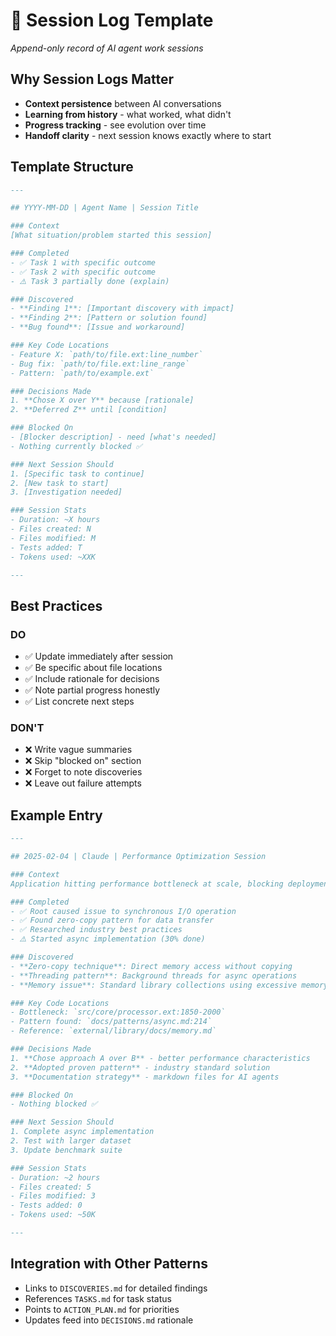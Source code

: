 # 📓 Session Log Template
*Append-only record of AI agent work sessions*

## Why Session Logs Matter
- **Context persistence** between AI conversations
- **Learning from history** - what worked, what didn't  
- **Progress tracking** - see evolution over time
- **Handoff clarity** - next session knows exactly where to start

## Template Structure

```markdown
---

## YYYY-MM-DD | Agent Name | Session Title

### Context
[What situation/problem started this session]

### Completed
- ✅ Task 1 with specific outcome
- ✅ Task 2 with specific outcome
- ⚠️ Task 3 partially done (explain)

### Discovered  
- **Finding 1**: [Important discovery with impact]
- **Finding 2**: [Pattern or solution found]
- **Bug found**: [Issue and workaround]

### Key Code Locations
- Feature X: `path/to/file.ext:line_number`
- Bug fix: `path/to/file.ext:line_range`
- Pattern: `path/to/example.ext`

### Decisions Made
1. **Chose X over Y** because [rationale]
2. **Deferred Z** until [condition]

### Blocked On
- [Blocker description] - need [what's needed]
- Nothing currently blocked ✅

### Next Session Should
1. [Specific task to continue]
2. [New task to start]
3. [Investigation needed]

### Session Stats
- Duration: ~X hours
- Files created: N
- Files modified: M  
- Tests added: T
- Tokens used: ~XXK

---
```

## Best Practices

### DO
- ✅ Update immediately after session
- ✅ Be specific about file locations
- ✅ Include rationale for decisions
- ✅ Note partial progress honestly
- ✅ List concrete next steps

### DON'T  
- ❌ Write vague summaries
- ❌ Skip "blocked on" section
- ❌ Forget to note discoveries
- ❌ Leave out failure attempts

## Example Entry

```markdown
---

## 2025-02-04 | Claude | Performance Optimization Session

### Context
Application hitting performance bottleneck at scale, blocking deployment.

### Completed
- ✅ Root caused issue to synchronous I/O operation
- ✅ Found zero-copy pattern for data transfer
- ✅ Researched industry best practices
- ⚠️ Started async implementation (30% done)

### Discovered
- **Zero-copy technique**: Direct memory access without copying
- **Threading pattern**: Background threads for async operations
- **Memory issue**: Standard library collections using excessive memory

### Key Code Locations
- Bottleneck: `src/core/processor.ext:1850-2000`
- Pattern found: `docs/patterns/async.md:214`
- Reference: `external/library/docs/memory.md`

### Decisions Made
1. **Chose approach A over B** - better performance characteristics
2. **Adopted proven pattern** - industry standard solution
3. **Documentation strategy** - markdown files for AI agents

### Blocked On
- Nothing blocked ✅

### Next Session Should  
1. Complete async implementation
2. Test with larger dataset
3. Update benchmark suite

### Session Stats
- Duration: ~2 hours
- Files created: 5
- Files modified: 3
- Tests added: 0
- Tokens used: ~50K

---
```

## Integration with Other Patterns

- Links to `DISCOVERIES.md` for detailed findings
- References `TASKS.md` for task status
- Points to `ACTION_PLAN.md` for priorities
- Updates feed into `DECISIONS.md` rationale